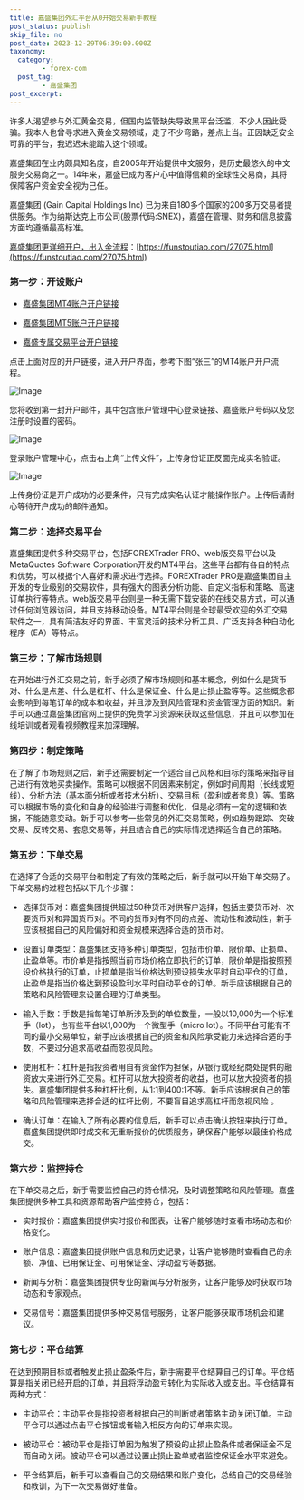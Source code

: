 ```yaml
---
title: 嘉盛集团外汇平台从0开始交易新手教程
post_status: publish
skip_file: no
post_date: 2023-12-29T06:39:00.000Z
taxonomy:
  category:
        - forex-com
  post_tag:
        - 嘉盛集团
post_excerpt: 
---
```

许多人渴望参与外汇黄金交易，但国内监管缺失导致黑平台泛滥，不少人因此受骗。我本人也曾寻求进入黄金交易领域，走了不少弯路，差点上当。正因缺乏安全可靠的平台，我迟迟未能踏入这个领域。

嘉盛集团在业内颇具知名度，自2005年开始提供中文服务，是历史最悠久的中文服务交易商之一。14年来，嘉盛已成为客户心中值得信赖的全球性交易商，其将保障客户资金安全视为己任。

嘉盛集团 (Gain Capital Holdings Inc) 已为来自180多个国家的200多万交易者提供服务。作为纳斯达克上市公司(股票代码:SNEX)，嘉盛在管理、财务和信息披露方面均遵循最高标准。

[嘉盛集团更详细开户，出入金流程](https://funstoutiao.com/27075.html)：[https://funstoutiao.com/27075.html](https://funstoutiao.com/27075.html)

### 第一步：开设账户

* [嘉盛集团MT4账户开户链接](https://s.ssgg.net/jsmt4)

* [嘉盛集团MT5账户开户链接](https://s.ssgg.net/jsmt5)

* [嘉盛专属交易平台开户链接](https://s.ssgg.net/js)

点击上面对应的开户链接，进入开户界面，参考下图“张三”的MT4账户开户流程。

![Image](https://prod-files-secure.s3.us-west-2.amazonaws.com/39ed1227-6d7d-4570-be36-9ccd4a2c4241/7a167aea-686b-400d-af59-4e18eb607a40/640.png?X-Amz-Algorithm=AWS4-HMAC-SHA256&X-Amz-Content-Sha256=UNSIGNED-PAYLOAD&X-Amz-Credential=ASIAZI2LB466QYBM5CXL%2F20250514%2Fus-west-2%2Fs3%2Faws4_request&X-Amz-Date=20250514T101308Z&X-Amz-Expires=3600&X-Amz-Security-Token=IQoJb3JpZ2luX2VjEFoaCXVzLXdlc3QtMiJHMEUCIQCJ2j%2B%2FuSBaAn6gNDOsILhYelJz1LNqhb36e5cFumiWGQIgNf8duPc%2BtMr68LtfbiPk4O2l5HbqzGQGfjqh%2Fb8DXp8q%2FwMIExAAGgw2Mzc0MjMxODM4MDUiDKvMLnCg4Rhkagl1AyrcA5DNW%2Bpb7UxlDIJ7ZbEsdhgdu0T%2FqS5B9Ze7f3fFfzD6S68s5mqAoBa71n%2FNCjbXb0sHS6%2FzqfyK6SuuZ9L9KyiT7kZAzJkB6WWbtLzqzIaDOwTgbBcpLt99ihV%2BlLiX7oKsf13mIo91xznIbuklVGvGIrYRtCauRppLEf8bHwVk4ZHE5y7l2GXLie%2BnsDb4wZzugejj1HR05ukv%2BF3k2E%2BNZb9K%2Fq4Z3bPWK%2FbzxIHojM1Gd9YBrMMElbMqE0unWxNoGn54inXOCHgpJC1Y7dL4cQr5ID9qudJyqyKQo4E%2BeXOkdnpUJ%2FRPUXKX2Ww3znpQG5PfUQTtlHHHwBqB9dlXIKdBQG2uyu3THowcikH8amLyguX1X2EKWYUHCEkNq3HQDTx2HnSj5EzxGFi%2BToqEFhweGRbtutLn0OcXVlTvfdiqT4AhOdTRwCEK7znlafSj1%2FRsas1jTP5qboA3f2mzjbGMa4AbiMBiaK21xh7pGDW1L8pJE0wNYBx4%2Bfso0Jb3Z57MvSrcChZZ6tdJapogWw4%2FhxCEifMPR9HWqn%2BKQE8Pw8%2FyyYwHwG3x2K928%2BxXbCDsjEO9flU27EicMfvy8%2FXcsMKAK6My8LcmdajhTIDMYONIKJOGw%2BlwMI7SkcEGOqUBCz8bQQNAQ%2BuhnNA%2Fs0t2RF5%2F0S4jfKrhlW%2F6W05PH92eWgpKNtsGkbd2NyxvpC9SOXThrRRJtB1YHjyhkLhY8gWAOfFLbhcFclT%2B%2Bf4Y2k1cDQQtIV%2B01amRenaX8E8OsdGQucjpQv0UXvBoo6gSvircAruJiEBtwFjZKRB046i3f92fSikHINd7Kg8G5SKHVe4ZS%2BzWoWSZiPq4PLwtyKgqQUAN&X-Amz-Signature=f5e41e58246f05bf78384dcd8f1774a03a120fde98701c842a80d1508474c573&X-Amz-SignedHeaders=host&x-id=GetObject)

您将收到第一封开户邮件，其中包含账户管理中心登录链接、嘉盛账户号码以及您注册时设置的密码。

![Image](https://prod-files-secure.s3.us-west-2.amazonaws.com/39ed1227-6d7d-4570-be36-9ccd4a2c4241/eaa1c6b3-2877-4284-a0e1-530e222c27fb/image.png?X-Amz-Algorithm=AWS4-HMAC-SHA256&X-Amz-Content-Sha256=UNSIGNED-PAYLOAD&X-Amz-Credential=ASIAZI2LB466QYBM5CXL%2F20250514%2Fus-west-2%2Fs3%2Faws4_request&X-Amz-Date=20250514T101308Z&X-Amz-Expires=3600&X-Amz-Security-Token=IQoJb3JpZ2luX2VjEFoaCXVzLXdlc3QtMiJHMEUCIQCJ2j%2B%2FuSBaAn6gNDOsILhYelJz1LNqhb36e5cFumiWGQIgNf8duPc%2BtMr68LtfbiPk4O2l5HbqzGQGfjqh%2Fb8DXp8q%2FwMIExAAGgw2Mzc0MjMxODM4MDUiDKvMLnCg4Rhkagl1AyrcA5DNW%2Bpb7UxlDIJ7ZbEsdhgdu0T%2FqS5B9Ze7f3fFfzD6S68s5mqAoBa71n%2FNCjbXb0sHS6%2FzqfyK6SuuZ9L9KyiT7kZAzJkB6WWbtLzqzIaDOwTgbBcpLt99ihV%2BlLiX7oKsf13mIo91xznIbuklVGvGIrYRtCauRppLEf8bHwVk4ZHE5y7l2GXLie%2BnsDb4wZzugejj1HR05ukv%2BF3k2E%2BNZb9K%2Fq4Z3bPWK%2FbzxIHojM1Gd9YBrMMElbMqE0unWxNoGn54inXOCHgpJC1Y7dL4cQr5ID9qudJyqyKQo4E%2BeXOkdnpUJ%2FRPUXKX2Ww3znpQG5PfUQTtlHHHwBqB9dlXIKdBQG2uyu3THowcikH8amLyguX1X2EKWYUHCEkNq3HQDTx2HnSj5EzxGFi%2BToqEFhweGRbtutLn0OcXVlTvfdiqT4AhOdTRwCEK7znlafSj1%2FRsas1jTP5qboA3f2mzjbGMa4AbiMBiaK21xh7pGDW1L8pJE0wNYBx4%2Bfso0Jb3Z57MvSrcChZZ6tdJapogWw4%2FhxCEifMPR9HWqn%2BKQE8Pw8%2FyyYwHwG3x2K928%2BxXbCDsjEO9flU27EicMfvy8%2FXcsMKAK6My8LcmdajhTIDMYONIKJOGw%2BlwMI7SkcEGOqUBCz8bQQNAQ%2BuhnNA%2Fs0t2RF5%2F0S4jfKrhlW%2F6W05PH92eWgpKNtsGkbd2NyxvpC9SOXThrRRJtB1YHjyhkLhY8gWAOfFLbhcFclT%2B%2Bf4Y2k1cDQQtIV%2B01amRenaX8E8OsdGQucjpQv0UXvBoo6gSvircAruJiEBtwFjZKRB046i3f92fSikHINd7Kg8G5SKHVe4ZS%2BzWoWSZiPq4PLwtyKgqQUAN&X-Amz-Signature=6d976aeb63a6ee9624bbff60fd85a1c8c0ce79bd2653d98811f209ab8852c8d5&X-Amz-SignedHeaders=host&x-id=GetObject)

登录账户管理中心，点击右上角“上传文件”，上传身份证正反面完成实名验证。

![Image](https://prod-files-secure.s3.us-west-2.amazonaws.com/39ed1227-6d7d-4570-be36-9ccd4a2c4241/54090639-09fc-46b4-a135-e0289f707147/image.png?X-Amz-Algorithm=AWS4-HMAC-SHA256&X-Amz-Content-Sha256=UNSIGNED-PAYLOAD&X-Amz-Credential=ASIAZI2LB466QYBM5CXL%2F20250514%2Fus-west-2%2Fs3%2Faws4_request&X-Amz-Date=20250514T101308Z&X-Amz-Expires=3600&X-Amz-Security-Token=IQoJb3JpZ2luX2VjEFoaCXVzLXdlc3QtMiJHMEUCIQCJ2j%2B%2FuSBaAn6gNDOsILhYelJz1LNqhb36e5cFumiWGQIgNf8duPc%2BtMr68LtfbiPk4O2l5HbqzGQGfjqh%2Fb8DXp8q%2FwMIExAAGgw2Mzc0MjMxODM4MDUiDKvMLnCg4Rhkagl1AyrcA5DNW%2Bpb7UxlDIJ7ZbEsdhgdu0T%2FqS5B9Ze7f3fFfzD6S68s5mqAoBa71n%2FNCjbXb0sHS6%2FzqfyK6SuuZ9L9KyiT7kZAzJkB6WWbtLzqzIaDOwTgbBcpLt99ihV%2BlLiX7oKsf13mIo91xznIbuklVGvGIrYRtCauRppLEf8bHwVk4ZHE5y7l2GXLie%2BnsDb4wZzugejj1HR05ukv%2BF3k2E%2BNZb9K%2Fq4Z3bPWK%2FbzxIHojM1Gd9YBrMMElbMqE0unWxNoGn54inXOCHgpJC1Y7dL4cQr5ID9qudJyqyKQo4E%2BeXOkdnpUJ%2FRPUXKX2Ww3znpQG5PfUQTtlHHHwBqB9dlXIKdBQG2uyu3THowcikH8amLyguX1X2EKWYUHCEkNq3HQDTx2HnSj5EzxGFi%2BToqEFhweGRbtutLn0OcXVlTvfdiqT4AhOdTRwCEK7znlafSj1%2FRsas1jTP5qboA3f2mzjbGMa4AbiMBiaK21xh7pGDW1L8pJE0wNYBx4%2Bfso0Jb3Z57MvSrcChZZ6tdJapogWw4%2FhxCEifMPR9HWqn%2BKQE8Pw8%2FyyYwHwG3x2K928%2BxXbCDsjEO9flU27EicMfvy8%2FXcsMKAK6My8LcmdajhTIDMYONIKJOGw%2BlwMI7SkcEGOqUBCz8bQQNAQ%2BuhnNA%2Fs0t2RF5%2F0S4jfKrhlW%2F6W05PH92eWgpKNtsGkbd2NyxvpC9SOXThrRRJtB1YHjyhkLhY8gWAOfFLbhcFclT%2B%2Bf4Y2k1cDQQtIV%2B01amRenaX8E8OsdGQucjpQv0UXvBoo6gSvircAruJiEBtwFjZKRB046i3f92fSikHINd7Kg8G5SKHVe4ZS%2BzWoWSZiPq4PLwtyKgqQUAN&X-Amz-Signature=b3e8fe61388ac427d46bb89e84f1ecdf0fe4eea2c39ccc92137c63293ad49af7&X-Amz-SignedHeaders=host&x-id=GetObject)

上传身份证是开户成功的必要条件，只有完成实名认证才能操作账户。上传后请耐心等待开户成功的邮件通知。

### 第二步：选择交易平台

嘉盛集团提供多种交易平台，包括FOREXTrader PRO、web版交易平台以及MetaQuotes Software Corporation开发的MT4平台。这些平台都有各自的特点和优势，可以根据个人喜好和需求进行选择。FOREXTrader PRO是嘉盛集团自主开发的专业级别的交易软件，具有强大的图表分析功能、自定义指标和策略、高速订单执行等特点。web版交易平台则是一种无需下载安装的在线交易方式，可以通过任何浏览器访问，并且支持移动设备。MT4平台则是全球最受欢迎的外汇交易软件之一，具有简洁友好的界面、丰富灵活的技术分析工具、广泛支持各种自动化程序（EA）等特点。

### 第三步：了解市场规则

在开始进行外汇交易之前，新手必须了解市场规则和基本概念，例如什么是货币对、什么是点差、什么是杠杆、什么是保证金、什么是止损止盈等等。这些概念都会影响到每笔订单的成本和收益，并且涉及到风险管理和资金管理方面的知识。新手可以通过嘉盛集团官网上提供的免费学习资源来获取这些信息，并且可以参加在线培训或者观看视频教程来加深理解。

### 第四步：制定策略

在了解了市场规则之后，新手还需要制定一个适合自己风格和目标的策略来指导自己进行有效地买卖操作。策略可以根据不同因素来制定，例如时间周期（长线或短线）、分析方法（基本面分析或者技术分析）、交易目标（盈利或者套息）等。策略可以根据市场的变化和自身的经验进行调整和优化，但是必须有一定的逻辑和依据，不能随意变动。新手可以参考一些常见的外汇交易策略，例如趋势跟踪、突破交易、反转交易、套息交易等，并且结合自己的实际情况选择适合自己的策略。

### 第五步：下单交易

在选择了合适的交易平台和制定了有效的策略之后，新手就可以开始下单交易了。下单交易的过程包括以下几个步骤：

* 选择货币对：嘉盛集团提供超过50种货币对供客户选择，包括主要货币对、次要货币对和异国货币对。不同的货币对有不同的点差、流动性和波动性，新手应该根据自己的风险偏好和资金规模来选择合适的货币对。

* 设置订单类型：嘉盛集团支持多种订单类型，包括市价单、限价单、止损单、止盈单等。市价单是指按照当前市场价格立即执行的订单，限价单是指按照预设价格执行的订单，止损单是指当价格达到预设损失水平时自动平仓的订单，止盈单是指当价格达到预设盈利水平时自动平仓的订单。新手应该根据自己的策略和风险管理来设置合理的订单类型。

* 输入手数：手数是指每笔订单所涉及到的单位数量，一般以10,000为一个标准手（lot），也有些平台以1,000为一个微型手（micro lot）。不同平台可能有不同的最小交易单位，新手应该根据自己的资金和风险承受能力来选择合适的手数，不要过分追求高收益而忽视风险。

* 使用杠杆：杠杆是指投资者用自有资金作为担保，从银行或经纪商处提供的融资放大来进行外汇交易。杠杆可以放大投资者的收益，也可以放大投资者的损失。嘉盛集团提供多种杠杆比例，从1:1到400:1不等。新手应该根据自己的策略和风险管理来选择合适的杠杆比例，不要盲目追求高杠杆而忽视风险 。

* 确认订单：在输入了所有必要的信息后，新手可以点击确认按钮来执行订单。嘉盛集团提供即时成交和无重新报价的优质服务，确保客户能够以最佳价格成交。

### 第六步：监控持仓

在下单交易之后，新手需要监控自己的持仓情况，及时调整策略和风险管理。嘉盛集团提供多种工具和资源帮助客户监控持仓，包括：

* 实时报价：嘉盛集团提供实时报价和图表，让客户能够随时查看市场动态和价格变化。

* 账户信息：嘉盛集团提供账户信息和历史记录，让客户能够随时查看自己的余额、净值、已用保证金、可用保证金、浮动盈亏等数据。

* 新闻与分析：嘉盛集团提供专业的新闻与分析服务，让客户能够及时获取市场动态和专家观点。

* 交易信号：嘉盛集团提供多种交易信号服务，让客户能够获取市场机会和建议。

### 第七步：平仓结算

在达到预期目标或者触发止损止盈条件后，新手需要平仓结算自己的订单。平仓结算是指关闭已经开启的订单，并且将浮动盈亏转化为实际收入或支出。平仓结算有两种方式：

* 主动平仓：主动平仓是指投资者根据自己的判断或者策略主动关闭订单。主动平仓可以通过点击平仓按钮或者输入相反方向的订单来实现。

* 被动平仓：被动平仓是指订单因为触发了预设的止损止盈条件或者保证金不足而自动关闭。被动平仓可以通过设置止损止盈单或者监控保证金水平来避免。

* 平仓结算后，新手可以查看自己的交易结果和账户变化，总结自己的交易经验和教训，为下一次交易做好准备。